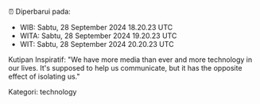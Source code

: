⏰ Diperbarui pada:
- WIB: Sabtu, 28 September 2024 18.20.23 UTC
- WITA: Sabtu, 28 September 2024 19.20.23 UTC
- WIT: Sabtu, 28 September 2024 20.20.23 UTC

Kutipan Inspiratif:
"We have more media than ever and more technology in our lives. It's supposed to help us communicate, but it has the opposite effect of isolating us."


Kategori: technology

